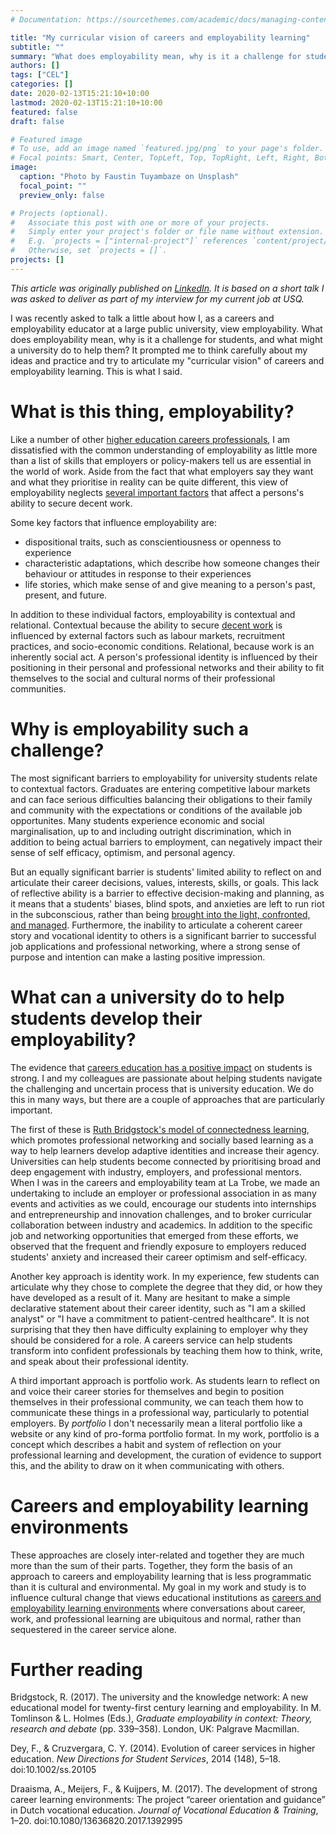 ```yaml
---
# Documentation: https://sourcethemes.com/academic/docs/managing-content/

title: "My curricular vision of careers and employability learning"
subtitle: ""
summary: "What does employability mean, why is it a challenge for students, and what might a university do to help them?"
authors: []
tags: ["CEL"]
categories: []
date: 2020-02-13T15:21:10+10:00
lastmod: 2020-02-13T15:21:10+10:00
featured: false
draft: false

# Featured image
# To use, add an image named `featured.jpg/png` to your page's folder.
# Focal points: Smart, Center, TopLeft, Top, TopRight, Left, Right, BottomLeft, Bottom, BottomRight.
image:
  caption: "Photo by Faustin Tuyambaze on Unsplash"
  focal_point: ""
  preview_only: false

# Projects (optional).
#   Associate this post with one or more of your projects.
#   Simply enter your project's folder or file name without extension.
#   E.g. `projects = ["internal-project"]` references `content/project/deep-learning/index.md`.
#   Otherwise, set `projects = []`.
projects: []
---
```

_This article was originally published on [LinkedIn](https://www.linkedin.com/pulse/my-curricular-vision-careers-employability-learning-michael-healy/). It is based on a short talk I was asked to deliver as part of my interview for my current job at USQ._

I was recently asked to talk a little about how I, as a careers and employability educator at a large public university, view employability. 
What does employability mean, why is it a challenge for students, and what might a university do to help them? 
It prompted me to think carefully about my ideas and practice and try to articulate my "curricular vision" of careers and employability learning. 
This is what I said.

# What is this thing, employability?
Like a number of other [higher education careers professionals](http://www.palgrave.com/gp/book/9781137571670), I am dissatisfied with the common understanding of employability as little more than a list of skills that employers or policy-makers tell us are essential in the world of work.
Aside from the fact that what employers say they want and what they prioritise in reality can be quite different, this view of employability neglects [several important factors](https://accell-research.com/2017/11/18/philosophical-considerations-on-employability-that-matrix-of-person-context-and-relationships-in-the-world-of-work/) that affect a persons's ability to secure decent work. 

Some key factors that influence employability are:

* dispositional traits, such as conscientiousness or openness to experience
* characteristic adaptations, which describe how someone changes their behaviour or attitudes in response to their experiences
* life stories, which make sense of and give meaning to a person's past, present, and future.

In addition to these individual factors, employability is contextual and relational. 
Contextual because the ability to secure [decent work](https://accell-research.com/2017/04/08/unemployment-and-underemployment-are-scourges/) is influenced by external factors such as labour markets, recruitment practices, and socio-economic conditions. 
Relational, because work is an inherently social act. 
A person's professional identity is influenced by their positioning in their personal and professional networks and their ability to fit themselves to the social and cultural norms of their professional communities.

# Why is employability such a challenge?
The most significant barriers to employability for university students relate to contextual factors. 
Graduates are entering competitive labour markets and can face serious difficulties balancing their obligations to their family and community with the expectations or conditions of the available job opportunites. 
Many students experience economic and social marginalisation, up to and including outright discrimination, which in addition to being actual barriers to employment, can negatively impact their sense of self efficacy, optimism, and personal agency.

But an equally significant barrier is students' limited ability to reflect on and articulate their career decisions, values, interests, skills, or goals. 
This lack of reflective ability is a barrier to effective decision-making and planning, as it means that a students' biases, blind spots, and anxieties are left to run riot in the subconscious, rather than being [brought into the light, confronted, and managed](https://doi.org/10.1080/03069885.2012.665159). 
Furthermore, the inability to articulate a coherent career story and vocational identity to others is a significant barrier to successful job applications and professional networking, where a strong sense of purpose and intention can make a lasting positive impression.

# What can a university do to help students develop their employability?
The evidence that [careers education has a positive impact](https://mojohealy.com/post/best_practice_in_cel/) on students is strong. 
I and my colleagues are passionate about helping students navigate the challenging and uncertain process that is university education. 
We do this in many ways, but there are a couple of approaches that are particularly important.

The first of these is [Ruth Bridgstock's model of connectedness learning](http://www.graduateemployability2-0.com/), which promotes professional networking and socially based learning as a way to help learners develop adaptive identities and increase their agency. 
Universities can help students become connected by prioritising broad and deep engagement with industry, employers, and professional mentors. 
When I was in the careers and employability team at La Trobe, we made an undertaking to include an employer or professional association in as many events and activities as we could, encourage our students into internships and entrepreneurship and innovation challenges, and to broker curricular collaboration between industry and academics. 
In addition to the specific job and networking opportunities that emerged from these efforts, we observed that the frequent and friendly exposure to employers reduced students' anxiety and increased their career optimism and self-efficacy.

Another key approach is identity work. 
In my experience, few students can articulate why they chose to complete the degree that they did, or how they have developed as a result of it. 
Many are hesitant to make a simple declarative statement about their career identity, such as "I am a skilled analyst" or "I have a commitment to patient-centred healthcare". 
It is not surprising that they then have difficulty explaining to employer why they should be considered for a role. 
A careers service can help students transform into confident professionals by teaching them how to think, write, and speak about their professional identity.

A third important approach is portfolio work. 
As students learn to reflect on and voice their career stories for themselves and begin to position themselves in their professional community, we can teach them how to communicate these things in a professional way, particularly to potential employers. 
By _portfolio_ I don't necessarily mean a literal portfolio like a website or any kind of pro-forma portfolio format. 
In my work, portfolio is a concept which describes a habit and system of reflection on your professional learning and development, the curation of evidence to support this, and the ability to draw on it when communicating with others.

# Careers and employability learning environments
These approaches are closely inter-related and together they are much more than the sum of their parts. 
Together, they form the basis of an approach to careers and employability learning that is less programmatic than it is cultural and environmental. 
My goal in my work and study is to influence cultural change that views educational institutions as [careers and employability learning environments](http://www.tandfonline.com/doi/full/10.1080/13636820.2017.1392995/) where conversations about career, work, and professional learning are ubiquitous and normal, rather than sequestered in the career service alone.

# Further reading
Bridgstock, R. (2017). The university and the knowledge network: A new educational model for twenty-first century learning and employability. In M. Tomlinson & L. Holmes (Eds.), _Graduate employability in context: Theory, research and debate_ (pp. 339–358). London, UK: Palgrave Macmillan.

Dey, F., & Cruzvergara, C. Y. (2014). Evolution of career services in higher education. _New Directions for Student Services_, 2014 (148), 5–18. doi:10.1002/ss.20105

Draaisma, A., Meijers, F., & Kuijpers, M. (2017). The development of strong career learning environments: The project “career orientation and guidance” in Dutch vocational education. _Journal of Vocational Education & Training_, 1–20. doi:10.1080/13636820.2017.1392995
